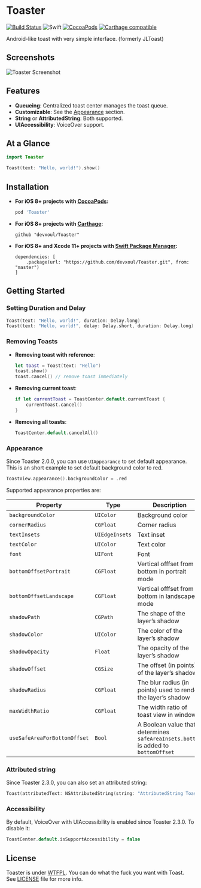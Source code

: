 Toaster
=======

[![Build Status](https://travis-ci.org/devxoul/Toaster.svg?branch=master)](https://travis-ci.org/devxoul/Toaster)
![Swift](https://img.shields.io/badge/Swift-5.0-orange.svg)
[![CocoaPods](https://img.shields.io/cocoapods/v/Toaster.svg?style=flat)](https://cocoapods.org/?q=name%3AToaster%20author%3Adevxoul)
[![Carthage compatible](https://img.shields.io/badge/Carthage-compatible-4BC51D.svg?style=flat)](https://github.com/Carthage/Carthage)

Android-like toast with very simple interface. (formerly JLToast)


Screenshots
-----------

![Toaster Screenshot](https://raw.github.com/devxoul/Toaster/master/Screenshots/Toaster.png)


Features
--------

- **Queueing**: Centralized toast center manages the toast queue.
- **Customizable**: See the [Appearance](#appearance) section.
- **String** or **AttributedString**: Both supported.
- **UIAccessibility**: VoiceOver support.


At a Glance
-----------

```swift
import Toaster

Toast(text: "Hello, world!").show()
```


Installation
------------

- **For iOS 8+ projects with [CocoaPods](https://cocoapods.org):**

    ```ruby
    pod 'Toaster'
    ```

- **For iOS 8+ projects with [Carthage](https://github.com/Carthage/Carthage):**

    ```
    github "devxoul/Toaster"
    ```

- **For iOS 8+ and Xcode 11+ projects with [Swift Package Manager](https://github.com/apple/swift-package-manager):**


    ```
    dependencies: [
        .package(url: "https://github.com/devxoul/Toaster.git", from: "master")
    ]
    ```



Getting Started
---------------

### Setting Duration and Delay

```swift
Toast(text: "Hello, world!", duration: Delay.long)
Toast(text: "Hello, world!", delay: Delay.short, duration: Delay.long)
```

### Removing Toasts

- **Removing toast with reference**:

    ```swift
    let toast = Toast(text: "Hello")
    toast.show()
    toast.cancel() // remove toast immediately
    ```

- **Removing current toast**:

    ```swift
    if let currentToast = ToastCenter.default.currentToast {
        currentToast.cancel()
    }
    ```

- **Removing all toasts**:

    ```swift
    ToastCenter.default.cancelAll()
    ```

### Appearance

Since Toaster 2.0.0, you can use `UIAppearance` to set default appearance. This is an short example to set default background color to red.

```swift
ToastView.appearance().backgroundColor = .red
```

Supported appearance properties are:

| Property | Type | Description |
|---|---|---|
| `backgroundColor` | `UIColor` | Background color |
| `cornerRadius` | `CGFloat` | Corner radius |
| `textInsets` | `UIEdgeInsets` | Text inset |
| `textColor` | `UIColor` | Text color |
| `font` | `UIFont` | Font |
| `bottomOffsetPortrait` | `CGFloat` | Vertical offfset from bottom in portrait mode |
| `bottomOffsetLandscape` | `CGFloat` | Vertical offfset from bottom in landscape mode |
| `shadowPath` | `CGPath` | The shape of the layer’s shadow |
| `shadowColor` | `UIColor` | The color of the layer’s shadow |
| `shadowOpacity` | `Float` | The opacity of the layer’s shadow |
| `shadowOffset` | `CGSize` | The offset (in points) of the layer’s shadow |
| `shadowRadius` | `CGFloat` | The blur radius (in points) used to render the layer’s shadow |
| `maxWidthRatio` | `CGFloat` | The width ratio of toast view in window |
| `useSafeAreaForBottomOffset` | `Bool` | A Boolean value that determines `safeAreaInsets.bottom` is added to `bottomOffset` |

### Attributed string

Since Toaster 2.3.0, you can also set an attributed string:

```swift
Toast(attributedText: NSAttributedString(string: "AttributedString Toast", attributes: [NSAttributedString.Key.backgroundColor: UIColor.yellow]))
```

### Accessibility

By default, VoiceOver with UIAccessibility is enabled since Toaster 2.3.0. To disable it:
```swift
ToastCenter.default.isSupportAccessibility = false
```


License
-------

Toaster is under [WTFPL](http://www.wtfpl.net/). You can do what the fuck you want with Toast. See [LICENSE](LICENSE) file for more info.
